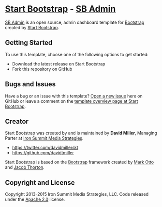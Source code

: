# [Start Bootstrap](http://startbootstrap.com/) - [SB Admin](http://startbootstrap.com/template-overviews/sb-admin/)

[SB Admin](http://startbootstrap.com/template-overviews/sb-admin/) is an open source, admin dashboard template for [Bootstrap](http://getbootstrap.com/) created by [Start Bootstrap](http://startbootstrap.com/).

## Getting Started

To use this template, choose one of the following options to get started:
* Download the latest release on Start Bootstrap
* Fork this repository on GitHub

## Bugs and Issues

Have a bug or an issue with this template? [Open a new issue](https://github.com/IronSummitMedia/startbootstrap-sb-admin/issues) here on GitHub or leave a comment on the [template overview page at Start Bootstrap](http://startbootstrap.com/template-overviews/sb-admin/).

## Creator

Start Bootstrap was created by and is maintained by **David Miller**, Managing Parter at [Iron Summit Media Strategies](http://www.ironsummitmedia.com/).

* https://twitter.com/davidmillerskt
* https://github.com/davidtmiller

Start Bootstrap is based on the [Bootstrap](http://getbootstrap.com/) framework created by [Mark Otto](https://twitter.com/mdo) and [Jacob Thorton](https://twitter.com/fat).

## Copyright and License

Copyright 2013-2015 Iron Summit Media Strategies, LLC. Code released under the [Apache 2.0](https://github.com/IronSummitMedia/startbootstrap-sb-admin/blob/gh-pages/LICENSE) license.